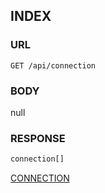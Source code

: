 
## INDEX


### URL
```
GET /api/connection
```


### BODY
null


### RESPONSE
```typescript
connection[]
```
[CONNECTION](./def/connection.md)

